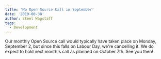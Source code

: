 ```yaml
---
title: 'No Open Source Call in September'
date: '2019-08-30'
author: Steel Wagstaff
tags:
  - Development
---
```


Our monthly Open Source call would typically have taken place on Monday, September 2, but
since this falls on Labour Day, we're cancelling it. We do expect to hold next month's
call as planned on October 7th. See you then!
